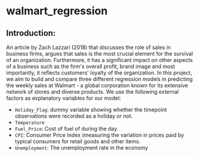 # walmart_regression
## Introduction: 
An article by Zach Lazzari (2018) that discusses the role of sales in business firms, argues that sales is the most crucial element for the survival of an organization. Furthermore, it has a significant impact on other aspects of a business such as the firm's overall profit, brand image and most importantly, it reflects customers' loyalty of the organization.
In this project, we aim to build and compare three different regression models in predicting the weekly sales at Walmart - a global corporation known for its extensive network of stores and diverse products. We use the following external factors as explanatory variables for our model:
- `Holiday_Flag`: dummy variable showing whether the timepoint observations were recorded as a holiday or not.
- `Temperature`
- `Fuel_Price`: Cost of fuel of during the day.
- `CPI`: Consumer Price Index (measuring the variation in prices paid by typical consumers for retail goods and other items.
- `Unemployment`: The unemployment rate in the economy 
